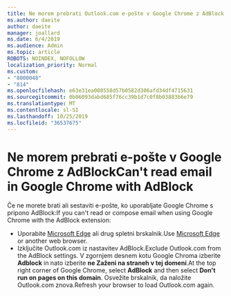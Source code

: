 ```yaml
---
title: Ne morem prebrati Outlook.com e-pošte v Google Chrome z AdBlock
ms.author: daeite
author: daeite
manager: joallard
ms.date: 6/4/2019
ms.audience: Admin
ms.topic: article
ROBOTS: NOINDEX, NOFOLLOW
localization_priority: Normal
ms.custom:
- "8000048"
- "814"
ms.openlocfilehash: e63e31ea008558d57b0582d306afd34df4715631
ms.sourcegitcommit: 0b06093dabd685f76cc39b1d7c0f8b03883b6e79
ms.translationtype: MT
ms.contentlocale: sl-SI
ms.lasthandoff: 10/25/2019
ms.locfileid: "36537675"
---
```

# <a name="cant-read-email-in-google-chrome-with-adblock"></a><span data-ttu-id="1e8b9-102">Ne morem prebrati e-pošte v Google Chrome z AdBlock</span><span class="sxs-lookup"><span data-stu-id="1e8b9-102">Can't read email in Google Chrome with AdBlock</span></span>

<span data-ttu-id="1e8b9-103">Če ne morete brati ali sestaviti e-pošte, ko uporabljate Google Chrome s pripono AdBlock:</span><span class="sxs-lookup"><span data-stu-id="1e8b9-103">If you can't read or compose email when using Google Chrome with the AdBlock extension:</span></span>

- <span data-ttu-id="1e8b9-104">Uporabite [Microsoft Edge](https://go.microsoft.com/fwlink/p/?linkid=2001503&amp;clcid=0x409) ali drug spletni brskalnik.</span><span class="sxs-lookup"><span data-stu-id="1e8b9-104">Use [Microsoft Edge](https://go.microsoft.com/fwlink/p/?linkid=2001503&amp;clcid=0x409) or another web browser.</span></span>
- <span data-ttu-id="1e8b9-105">Izključite Outlook.com iz nastavitev AdBlock.</span><span class="sxs-lookup"><span data-stu-id="1e8b9-105">Exclude Outlook.com from the AdBlock settings.</span></span> <span data-ttu-id="1e8b9-106">V zgornjem desnem kotu Google Chroma izberite **Adblock** in nato izberite **ne Zaženi na straneh v tej domeni**.</span><span class="sxs-lookup"><span data-stu-id="1e8b9-106">At the top right corner of Google Chrome, select **AdBlock** and then select **Don't run on pages on this domain**.</span></span> <span data-ttu-id="1e8b9-107">Osvežite brskalnik, da naložite Outlook.com znova.</span><span class="sxs-lookup"><span data-stu-id="1e8b9-107">Refresh your browser to load Outlook.com again.</span></span>